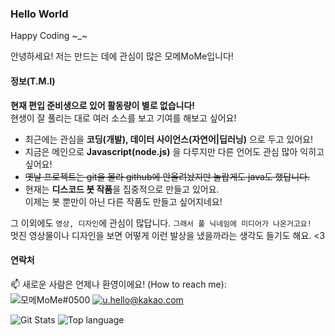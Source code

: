 ### Hello World

Happy Coding \~_\~  
  
안녕하세요! 저는 만드는 데에 관심이 많은 모메MoMe입니다!


#### 정보(T.M.I)
**현재 편입 준비생으로 있어 활동량이 별로 없습니다!**   
현생이 잘 풀리는 대로 여러 소스를 보고 기여를 해보고 싶어요!
- 최근에는 관심을 **코딩(개발), 데이터 사이언스(자연어|딥러닝)** 으로 두고 있어요!
- 지금은 메인으로 **Javascript(node.js)** 을 다루지만 다른 언어도 관심 많아 익히고 싶어요!
- ~~옛날 프로젝트는 git을 몰라 github에 안올려놨지만 놀랍게도 java도 했답니다.~~
- 현재는 **디스코드 봇 작품**을 집중적으로 만들고 있어요.  
이제는 봇 뿐만이 아닌 다른 작품도 만들고 싶어지네요! 

그 이외에도 `영상, 디자인`에 관심이 많답니다. `그래서 풀 닉네임에 미디어가 나온거고요!`  
멋진 영상물이나 디자인을 보면 어떻게 이런 발상을 냈을까라는 생각도 들기도 해요.  <3


#### 연락처
📫 새로운 사람은 언제나 환영이에요! (How to reach me):  
![모메MoMe#0500](https://img.shields.io/badge/-%EB%AA%A8%EB%A9%94MoMe%EF%BC%830500-7289da?logo=Discord&logoColor=white) [![u.hello@kakao.com](https://img.shields.io/badge/-u.hello@kakao.com-ffcd00?logo=Mail.Ru&logoColor=white)](mailto:u.hello@kakao.com)

![Git Stats](https://github-readme-stats.vercel.app/api?username=mome0320&show_icons=true&theme=graywhite) ![Top language](https://readme-stats-cfgj2cxdy.vercel.app/api/top-langs/?username=mome0320&hide=c%23,css,html&theme=graywhite)

<!--
**MoartMedia/MoartMedia** is a ✨ _special_ ✨ repository because its `README.md` (this file) appears on your GitHub profile.

Here are some ideas to get you started:

- 🔭 I’m currently working on ...
- 🌱 I’m currently learning ...
- 👯 I’m looking to collaborate on ...
- 🤔 I’m looking for help with ...
- 💬 Ask me about ...
- 📫 How to reach me: ...
- 😄 Pronouns: ...
- ⚡ Fun fact: ...
-->
